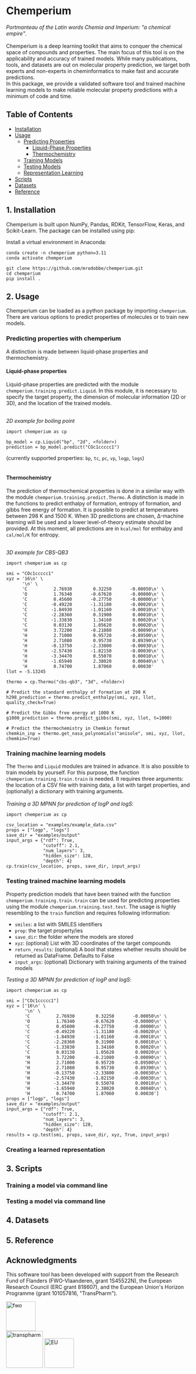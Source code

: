 # Chemperium
*Portmanteau of the Latin words Chemia and Imperium: "a chemical empire"*. <br><br>
Chemperium is a deep learning toolkit that aims to conquer the chemical space of compounds and properties. 
The main focus of this tool is on the applicability and accuracy of trained models.
While many publications, tools, and datasets are out on molecular property prediction, 
we target both experts and non-experts in cheminformatics to make fast and accurate predictions. <br>
In this package, we provide a validated software tool and trained machine learning models 
to make reliable molecular property predictions with a minimum of code and time.

## Table of Contents
- [Installation](#1-installation)
- [Usage](#2-usage)
  * [Predicting Properties](#predicting-properties-with-chemperium)
    + [Liquid-Phase Properties](#liquid-phase-properties)
    + [Thermochemistry](#thermochemistry)
  * [Training Models](#training-machine-learning-models)
  * [Testing Models](#testing-trained-machine-learning-models)
  * [Representation Learning](#creating-a-learned-representation)
- [Scripts](#3-scripts)
- [Datasets](#4-datasets)
- [Reference](#5-reference)

## 1. Installation
Chemperium is built upon NumPy, Pandas, RDKit, TensorFlow, Keras, and Scikit-Learn. 
The package can be installed using pip:

Install a virtual environment in Anaconda:
```
conda create -n chemperium python=3.11
conda activate chemperium
```

```
git clone https://github.com/mrodobbe/chemperium.git
cd chemperium
pip install .
```

## 2. Usage
Chemperium can be loaded as a python package by importing `chemperium`. 
There are various options to predict properties of molecules or to train new models. 

### Predicting properties with chemperium
A distinction is made between liquid-phase properties and thermochemistry.
#### **Liquid-phase properties** 
Liquid-phase properties are predicted with the module `chemperium.training.predict.Liquid`.
In this module, it is necessary to specify the target property, the dimension of molecular information (2D or 3D), 
and the location of the trained models.

<br>*2D example for boiling point*<br> 

  ```
  import chemperium as cp
  
  bp_model = cp.Liquid("bp", "2d", <folder>)
  prediction = bp_model.predict("COc1ccccc1")
  ```

(currently supported properties: `bp`, `tc`, `pc`, `vp`, `logp`, `logs`)<br><br>
#### **Thermochemistry**
The prediction of thermochemical properties is done in a similar way 
with the module `chemperium.training.predict.Thermo`. A distinction is made in the functions to predict enthalpy of formation, entropy of formation, 
and gibbs free energy of formation. 
It is possible to predict at temperatures between 298 K and 1500 K. 
When 3D predictions are chosen, Δ-machine learning will be used and a lower level-of-theory estimate should be provided. 
At this moment, all predictions are in `kcal/mol` for enthalpy and `cal/mol/K` for entropy.

<br>*3D example for CBS-QB3*<br> 

  ```
  import chemperium as cp

  smi = "COc1ccccc1"
  xyz = '16\n' \
        '\n' \
        'C          2.76930        0.32250       -0.00050\n' \
        'O          1.76340       -0.67620       -0.00000\n' \
        'C          0.45600       -0.27750       -0.00000\n' \
        'C         -0.49220       -1.31180       -0.00020\n' \
        'C         -1.84930       -1.01160       -0.00010\n' \
        'C         -2.28360        0.31900        0.00010\n' \
        'C         -1.33830        1.34160        0.00020\n' \
        'C          0.03130        1.05620        0.00020\n' \
        'H          3.72200       -0.21080       -0.00090\n' \
        'H          2.71000        0.95720       -0.89500\n' \
        'H          2.71080        0.95730        0.89390\n' \
        'H         -0.13750       -2.33800       -0.00030\n' \
        'H         -2.57430       -1.82150       -0.00030\n' \
        'H         -3.34470        0.55070        0.00010\n' \
        'H         -1.65940        2.38020        0.00040\n' \
        'H          0.74700        1.87060        0.00030'
  llot = -5.13245
  
  thermo = cp.Thermo("cbs-qb3", "3d", <folder>)

  # Predict the standard enthalpy of formation at 298 K
  h298_prediction = thermo.predict_enthalpy(smi, xyz, llot, quality_check=True)
  
  # Predict the Gibbs free energy at 1000 K
  g1000_prediction = thermo.predict_gibbs(smi, xyz, llot, t=1000)
  
  # Predict the thermochemistry in Chemkin format
  chemkin_inp = thermo.get_nasa_polynomials("anisole", smi, xyz, llot, chemkin=True)
  ```


### Training machine learning models
The `Thermo` and `Liquid` modules are trained in advance. It is also possible to train models by yourself. 
For this purpose, the function `chemperium.training.train.train` is needed.
It requires three arguments: the location of a CSV file with training data, 
a list with target properties, and (optionally) a dictionary with training arguments.
<br><br>
*Training a 3D MPNN for prediction of logP and logS*:

```
import chemperium as cp

csv_location = "examples/example_data.csv"
props = ["logp", "logs"]
save_dir = "examples/output"
input_args = {"rdf": True, 
              "cutoff": 2.1, 
              "num_layers": 3, 
              "hidden_size": 128, 
              "depth": 4}
cp.train(csv_location, props, save_dir, input_args)
```


### Testing trained machine learning models
Property prediction models that have been trained with the function `chemperium.training.train.train` can 
be used for predicting properties using the module `chemperium.training.test.test`. 
The usage is highly resembling to the `train` function and requires following information:
* `smiles`: a list with SMILES identifiers
* `prop`: the target property/ies
* `save_dir`: the folder where the models are stored
* `xyz`: (optional) List with 3D coordinates of the target compounds
* `return_results`: (optional) A bool that states whether results should be returned as DataFrame. Defaults to False
* `input_args`: (optional) Dictionary with training arguments of the trained models

*Testing a 3D MPNN for prediction of logP and logS*:

```
import chemperium as cp

smi = ["COc1ccccc1"]
xyz = ['16\n' \
       '\n' \
       'C          2.76930        0.32250       -0.00050\n' \
       'O          1.76340       -0.67620       -0.00000\n' \
       'C          0.45600       -0.27750       -0.00000\n' \
       'C         -0.49220       -1.31180       -0.00020\n' \
       'C         -1.84930       -1.01160       -0.00010\n' \
       'C         -2.28360        0.31900        0.00010\n' \
       'C         -1.33830        1.34160        0.00020\n' \
       'C          0.03130        1.05620        0.00020\n' \
       'H          3.72200       -0.21080       -0.00090\n' \
       'H          2.71000        0.95720       -0.89500\n' \
       'H          2.71080        0.95730        0.89390\n' \
       'H         -0.13750       -2.33800       -0.00030\n' \
       'H         -2.57430       -1.82150       -0.00030\n' \
       'H         -3.34470        0.55070        0.00010\n' \
       'H         -1.65940        2.38020        0.00040\n' \
       'H          0.74700        1.87060        0.00030']
props = ["logp", "logs"]
save_dir = "examples/output"
input_args = {"rdf": True, 
              "cutoff": 2.1, 
              "num_layers": 3, 
              "hidden_size": 128, 
              "depth": 4}
results = cp.test(smi, props, save_dir, xyz, True, input_args)
```

### Creating a learned representation


## 3. Scripts

### Training a model via command line


### Testing a model via command line


## 4. Datasets


## 5. Reference


## Acknowledgments
This software tool has been developed with support from the Research Fund of Flanders (FWO-Vlaanderen, grant 1S45522N), 
the European Research Council (ERC grant 818607), and the European Union's Horizon Programme (grant 101057816, 
"TransPharm").


<img src="misc/fwo.png" alt="fwo" height="80"/> <br>
<img src="misc/transpharm.png" alt="transpharm" height="100"/>   <img src="misc/eu.png" alt="EU" height="80"/>
